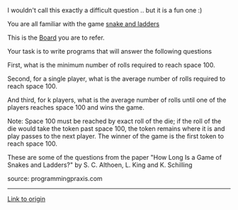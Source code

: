 I wouldn't call this exactly a difficult question .. but it is a fun one :)

You are all familiar with the game [snake and ladders](http://en.wikipedia.org/wiki/Snakes_and_Ladders)

This is the [Board](http://imgur.com/6DyXQ) you are to refer. 

Your task is to write programs that will answer the following questions

First, what is the minimum number of rolls required to reach space 100.  

Second, for a single player, what is the average number of rolls required to reach space 100.  

And third, for k players, what is the average number of rolls until one of the players reaches space 100 and wins the game.

Note:  Space 100 must be reached by exact roll of the die; if the roll of the die would take the token past space 100, the token remains where it is and play passes to the next player. The winner of the game is the first token to reach space 100.

These are some of the questions from the paper "How Long Is a Game of Snakes and Ladders?" by  S. C. Althoen, L. King and K. Schilling



source: programmingpraxis.com

---

[Link to origin](https://www.reddit.com/r/dailyprogrammer/sq3r7)